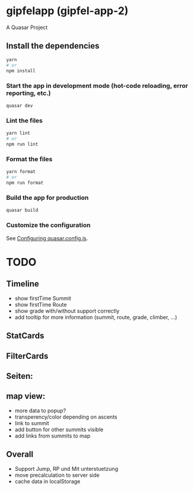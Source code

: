 # gipfelapp (gipfel-app-2)

A Quasar Project

## Install the dependencies
```bash
yarn
# or
npm install
```

### Start the app in development mode (hot-code reloading, error reporting, etc.)
```bash
quasar dev
```


### Lint the files
```bash
yarn lint
# or
npm run lint
```


### Format the files
```bash
yarn format
# or
npm run format
```


### Build the app for production
```bash
quasar build
```

### Customize the configuration
See [Configuring quasar.config.js](https://v2.quasar.dev/quasar-cli-vite/quasar-config-js).


# TODO
## Timeline
- show firstTime Summit
- show firstTime Route
- show grade with/without support correctly
- add tooltip for more information (summit, route, grade, climber, ...)

## StatCards


## FilterCards

## Seiten:

## map view:
- more data to popup?
- transperency/color depending on ascents
- link to summit
- add button for other summits visible
- add links from summits to map


## Overall
- Support Jump, RP und Mit unterstuetzung
- move precalculation to server side
- cache data in localStorage

